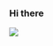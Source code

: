 ### Hi there

<div>
  <img align="center" src="https://github-readme-stats.vercel.app/api?username=fkostya&show_icons=true&theme=dark&count_private=true&custom_title=Kostya's%20GitHub%20Stats" />
<div/>
